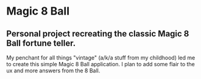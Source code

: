 #  **Magic 8 Ball**

## Personal project recreating the classic Magic 8 Ball fortune teller.

My penchant for all things "vintage" (a/k/a stuff from my childhood) led me to create this simple Magic 8 Ball application.  I plan to add some flair to the ux and more answers from the 8 Ball.

